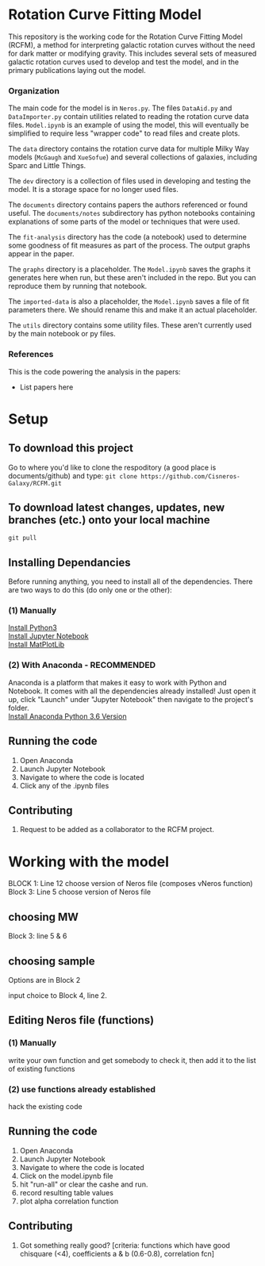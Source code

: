 # Rotation Curve Fitting Model

This repository is the working code for the Rotation Curve Fitting Model (RCFM), a method for interpreting galactic rotation curves without the need for dark matter or modifying gravity. This includes several sets of measured galactic rotation curves used to develop and test the model, and in the primary publications laying out the model.

### Organization

The main code for the model is in `Neros.py`. The files `DataAid.py` and `DataImporter.py` contain utilities related to reading the rotation curve data files. `Model.ipynb` is an example of using the model, this will eventually be simplified to require less "wrapper code" to read files and create plots.

The `data` directory contains the rotation curve data for multiple Milky Way models (`McGaugh` and `XueSofue`) and several collections of galaxies, including Sparc and Little Things. 

The `dev` directory is a collection of files used in developing and testing the model. It is a storage space for no longer used files.

The `documents` directory contains papers the authors referenced or found useful. The `documents/notes` subdirectory has python notebooks containing explanations of some parts of the model or techniques that were used.

The `fit-analysis` directory has the code (a notebook) used to determine some goodness of fit measures as part of the process. The output graphs appear in the paper.

The `graphs` directory is a placeholder. The `Model.ipynb` saves the graphs it generates here when run, but these aren't included in the repo. But you can reproduce them by running that notebook.

The `imported-data` is also a placeholder, the `Model.ipynb` saves a file of fit parameters there. We should rename this and make it an actual placeholder.

The `utils` directory contains some utility files. These aren't currently used by the main notebook or py files.

### References

This is the code powering the analysis in the papers:
- List papers here

# Setup

## To download this project

Go to where you'd like to clone the respoditory (a good place is documents/github) and type:
`git clone https://github.com/Cisneros-Galaxy/RCFM.git`

## To download latest changes, updates, new branches (etc.) onto your local machine

`git pull`

## Installing Dependancies

Before running anything, you need to install all of the dependencies. There are two ways to do this (do only one or the other):

### (1) Manually

[Install Python3](https://www.python.org/downloads/)  
 [Install Jupyter Notebook](http://jupyter.org/install)  
 [Install MatPlotLib](https://matplotlib.org/faq/installing_faq.html)

### (2) With Anaconda - RECOMMENDED

Anaconda is a platform that makes it easy to work with Python and Notebook. It comes with all the dependencies already installed! Just open it up, click "Launch" under "Jupyter Notebook" then navigate to the project's folder.  
 [Install Anaconda Python 3.6 Version](https://matplotlib.org/faq/installing_faq.html)

## Running the code

1. Open Anaconda
2. Launch Jupyter Notebook
3. Navigate to where the code is located
4. Click any of the .ipynb files

## Contributing

1. Request to be added as a collaborator to the RCFM project.


# Working with the model

BLOCK 1: Line 12
choose version of Neros file (composes vNeros function)
Block 3: Line 5
choose version of Neros file

##  choosing MW

Block 3:   line 5 & 6
 
## choosing sample

 Options are in Block 2
 
 input choice to Block 4, line 2.

## Editing Neros file (functions)

### (1) Manually

write your own function and get somebody to check it, then add it to the list of existing functions

### (2) use functions already established

hack the existing code

## Running the code

1. Open Anaconda
2. Launch Jupyter Notebook
3. Navigate to where the code is located
4. Click on the model.ipynb file
5. hit "run-all" or clear the cashe and run. 
6. record resulting table values
7. plot alpha correlation function

## Contributing

1. Got something really good? [criteria: functions which have good chisquare (<4), coefficients a & b (0.6-0.8), correlation fcn]
